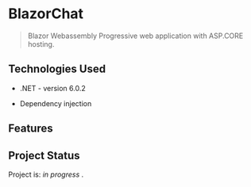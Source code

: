 # BlazorChat
> Blazor Webassembly Progressive web application with ASP.CORE hosting.

<!-- ## Table of Contents
* [General Info](#general-information)
* [Technologies Used](#technologies-used)
* [Features](#features)
* [Screenshots](#screenshots)
* [Setup](#setup)
* [Usage](#usage)
* [Project Status](#project-status)
* [Room for Improvement](#room-for-improvement) -->



<!-- ## General Information -->
<!-- - Provide general information about your project here.
- What problem does it (intend to) solve?
- What is the purpose of your project?
- Why did you undertake it? -->
<!-- You don't have to answer all the questions - just the ones relevant to your project. -->


## Technologies Used
- .NET - version 6.0.2

- Dependency injection


## Features
<!-- List the ready features here:
- Awesome feature 1
- Awesome feature 2
- Awesome feature 3 -->


<!-- ## Screenshots
![Example screenshot](./img/screenshot.png) -->
<!-- If you have screenshots you'd like to share, include them here. -->


<!-- ## Setup
What are the project requirements/dependencies? Where are they listed? A requirements.txt or a Pipfile.lock file perhaps? Where is it located?

Proceed to describe how to install / setup one's local environment / get started with the project.


## Usage
How does one go about using it?
Provide various use cases and code examples here.

`write-your-code-here` -->


## Project Status
Project is: _in progress_ .


<!-- ## Room for Improvement
Include areas you believe need improvement / could be improved. Also add TODOs for future development.

Room for improvement:
- Improvement to be done 1
- Improvement to be done 2

To do:
- Feature to be added 1
- Feature to be added 2 -->